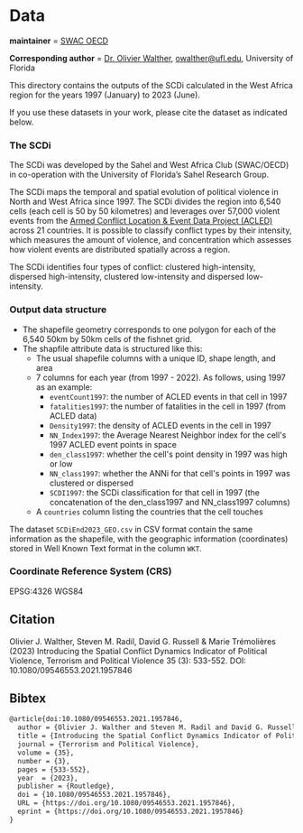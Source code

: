 # Data

__maintainer__ = [SWAC OECD](https://www.oecd.org/swac/)

__Corresponding author__ = [Dr. Olivier Walther](https://geog.ufl.edu/faculty/walther/), owalther@ufl.edu, University of Florida

This directory contains the outputs of the SCDi calculated in the West Africa region for the years 1997 (January) to 2023 (June). 

If you use these datasets in your work, please cite the dataset as indicated below.


### The SCDi

The SCDi was developed by the Sahel and West Africa Club (SWAC/OECD) in co-operation with the University of Florida’s Sahel Research Group.

The SCDi maps the temporal and spatial evolution of political violence in North and West Africa since 1997. The SCDi divides the region into 6,540 cells (each cell is 50 by 50 kilometres) and leverages over 57,000 violent events from the [Armed Conflict Location & Event Data Project (ACLED)](https://acleddata.com/data-export-tool/) across 21 countries. It is possible to classify conflict types by their intensity, which measures the amount of violence, and concentration which assesses how violent events are distributed spatially across a region.

The SCDi identifies four types of conflict: clustered high-intensity, dispersed high-intensity, clustered low-intensity and dispersed low-intensity.

### Output data structure

* The shapefile geometry corresponds to one polygon for each of the 6,540 50km by 50km cells of the fishnet grid.
* The shapfile attribute data is structured like this:
  * The usual shapefile columns with a unique ID, shape length, and area
  * 7 columns for each year (from 1997 - 2022). As follows, using 1997 as an example:
    * `eventCount1997`: the number of ACLED events in that cell in 1997
    * `fatalities1997`: the number of fatalities in the cell in 1997 (from ACLED data)
    * `Density1997`: the density of ACLED events in the cell in 1997
    * `NN_Index1997`: the Average Nearest Neighbor index for the cell's 1997 ACLED event points in space
    * `den_class1997`: whether the cell's point density in 1997 was high or low
    * `NN_class1997`: whether the ANNi for that cell's points in 1997 was clustered or dispersed
    * `SCDI1997`: the SCDi classification for that cell in 1997 (the concatenation of the den_class1997 and NN_class1997 columns)
  * A `countries` column listing the countries that the cell touches

The dataset `SCDiEnd2023_GEO.csv` in CSV format contain the same information as the shapefile, with the geographic information (coordinates) stored in Well Known Text format in the column `WKT`.

### Coordinate Reference System (CRS)
EPSG:4326 WGS84


## Citation
Olivier J. Walther, Steven M. Radil, David G. Russell & Marie Trémolières (2023)
Introducing the Spatial Conflict Dynamics Indicator of Political Violence,
Terrorism and Political Violence 35 (3): 533-552. DOI: 10.1080/09546553.2021.1957846

## Bibtex

```tex
@article{doi:10.1080/09546553.2021.1957846,
  author = {Olivier J. Walther and Steven M. Radil and David G. Russell and Marie Trémolières},
  title = {Introducing the Spatial Conflict Dynamics Indicator of Political Violence},
  journal = {Terrorism and Political Violence},
  volume = {35},
  number = {3},
  pages = {533-552},
  year  = {2023},
  publisher = {Routledge},
  doi = {10.1080/09546553.2021.1957846},
  URL = {https://doi.org/10.1080/09546553.2021.1957846},
  eprint = {https://doi.org/10.1080/09546553.2021.1957846}
}
```

